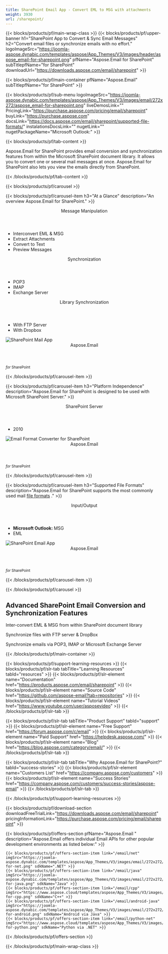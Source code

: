 ```yaml
---
title: SharePoint Email App - Convert EML to MSG with attachments 
weight: 3930
url: /sharepoint/ 
---
```


{{< blocks/products/pf/main-wrap-class >}}
{{< blocks/products/pf/upper-banner h1="SharePoint App to Convert & Sync Email Messages" h2="Convert email files or synchronize emails with no effort." logoImageSrc="https://joomla-aspose.dynabic.com/templates/aspose/App_Themes/V3/images/header/aspose_email-for-sharepoint.png" pfName="Aspose.Email for SharePoint" subTitlepfName="for SharePoint" downloadUrl="https://downloads.aspose.com/email/sharepoint" >}}

{{< blocks/products/pf/main-container pfName="Aspose.Email" subTitlepfName="for SharePoint" >}}

{{< blocks/products/pf/sub-menu logoImageSrc="https://joomla-aspose.dynabic.com/templates/aspose/App_Themes/V3/images/email/272x272/aspose_email-for-sharepoint.png" liveDemosLink="" PricingLink="https://purchase.aspose.com/pricing/email/sharepoint" buyLink="https://purchase.aspose.com" docsLink="https://docs.aspose.com/email/sharepoint/supported-file-formats/" instalationsDocsLink="" nugetLink="" nugetPackageName="Microsoft Outlook:" >}}

{{< blocks/products/pf/tab-content >}}
<p>
 Aspose.Email for SharePoint provides email conversion and synchronization features from within the Microsoft SharePoint document library. It allows you to convert one or several mail messages at once. Aspose.Email for SharePoint also lets you view the emails directly from SharePoint.
</p>

{{< /blocks/products/pf/tab-content >}}

<!--Diagrams Start-->
{{< blocks/products/pf/carousel >}}

{{< blocks/products/pf/carousel-item h3="At a Glance" description="An overview Aspose.Email for SharePoint." >}}
<div class="diagram1 d1-sharepoint">
 <div class="d1-row">
  <div class="d1-col d1-left">
   <header>
    <i class="fa fa-envelope">
    </i>
    Message Manipulation
   </header>
   <ul>
    <li>
     Interconvert EML &amp; MSG
    </li>
    <li>
     Extract Attachments
    </li>
    <li>
     Convert to Text
    </li>
    <li>
     Preview Messages
    </li>
   </ul>
   <header>
    <i class="fa fa-balance-scale">
    </i>
    Synchronization
   </header>
   <ul>
    <li>
     POP3
    </li>
    <li>
     IMAP
    </li>
    <li>
     Exchange Server
    </li>
   </ul>
  </div>
  <!--/left-->
  <div class="d1-col d1-right">
   <header>
    <i class="fa fa-check-square-o">
    </i>
    Library Synchronization
   </header>
   <ul>
    <li>
     With FTP Server
    </li>
    <li>
     With Dropbox
    </li>
   </ul>
  </div>
  <!--/right-->
 </div>
 <!--/row-->
 <div class="d1-logo">
  <img alt="SharePoint Mail App" src="https://joomla-aspose.dynabic.com/templates/aspose/App_Themes/V3/images/email/272x272/aspose_email-for-sharepoint.png"/>
  <header>
   Aspose.Email
  </header>
  <footer>
   <small>
    <em>
     for
    </em>
    SharePoint
   </small>
  </footer>
 </div>
 <!--/logo-->
</div>

{{< /blocks/products/pf/carousel-item >}}

{{< blocks/products/pf/carousel-item h3="Platform Independence" description="Aspose.Email for SharePoint is designed to be used with Microsoft SharePoint Server." >}}
<div class="diagram1 d1-sharepoint">
 <div class="d1-row">
  <div class="d1-col d1-left">
   <header style="padding-left: 0px;">
    <i class="fa fa-cubes">
    </i>
    SharePoint Server
   </header>
   <ul>
    <li>
     2010
    </li>
   </ul>
  </div>
  <!--/left-->
  <div class="d1-col d1-right">
  </div>
  <!--/right-->
 </div>
 <!--/row-->
 <div class="d1-logo">
  <img alt="Email Format Converter for SharePoint" src="https://joomla-aspose.dynabic.com/templates/aspose/App_Themes/V3/images/email/272x272/aspose_email-for-sharepoint.png"/>
  <header>
   Aspose.Email
  </header>
  <footer>
   <small>
    <em>
     for
    </em>
    SharePoint
   </small>
  </footer>
 </div>
 <!--/logo-->
</div>

{{< /blocks/products/pf/carousel-item >}}

{{< blocks/products/pf/carousel-item h3="Supported File Formats" description="Aspose.Email for SharePoint supports the most commonly used mail [file formats](https://docs.aspose.com/email/sharepoint/supported-file-formats/)  ." >}}
<div class="diagram1 d2 d1-sharepoint">
 <div class="d1-row">
  <div class="d1-col d1-left">
   <header>
    Input/Output
   </header>
   <ul>
    <li>
     <b>
      Microsoft Outlook:
     </b>
     MSG
    </li>
    <li>
     EML
    </li>
   </ul>
  </div>
  <!--/left-->
  <div class="d1-col d1-right">
  </div>
  <!--/right-->
 </div>
 <!--/row-->
 <div class="d1-logo">
  <img alt="SharePoint Email App" src="https://joomla-aspose.dynabic.com/templates/aspose/App_Themes/V3/images/email/272x272/aspose_email-for-sharepoint.png"/>
  <header>
   Aspose.Email
  </header>
  <footer>
   <small>
    <em>
     for
    </em>
    SharePoint
   </small>
  </footer>
 </div>
 <!--/logo-->
</div>

{{< /blocks/products/pf/carousel-item >}}

{{< /blocks/products/pf/carousel >}}
<!--Diagrams End-->

<!--Feature-section Start-->
<div class="container-fluid features-section bg-gray singleproduct">
 <a class="anchor" id="features" name="features">
 </a>
 <div class="row">
  <div class="container">
   <h2 class="pr-ft">
    Advanced SharePoint Email Conversion and Synchronization Features
   </h2>
   <p>
   </p>
   <div class="col-lg-4">
    <em class="fa fa-file-text-o ico-blue fa-2x col-lg-2">
    </em>
    <p class="col-lg-10">
     Inter-convert EML &amp; MSG from within SharePoint document library
    </p>
   </div>
   <div class="col-lg-4">
    <em class="fa fa-server ico-blue fa-2x col-lg-2">
    </em>
    <p class="col-lg-10">
     Synchronize files with FTP server &amp; DropBox
    </p>
   </div>
   <div class="col-lg-4">
    <em class="fa fa-refresh ico-blue fa-2x col-lg-2">
    </em>
    <p class="col-lg-10">
     Synchronize emails via POP3, IMAP or Microsoft Exchange Server
    </p>
   </div>
   <!--

<div class="col-lg-4"><em class="fa fa-dropbox  ico-blue fa-2x col-lg-2"> </em>

<p class="col-lg-10">Synchronize files with DropBox</p>

</div>

-->
   <div class="col-lg-12">
    <h2 class="h2title">
     Inter-conversion of MSG &amp; EML Formats
    </h2>
    <p>
     Aspose.Email for SharePoint supports the most popular message formats. The Email Conversion App also provides the capability to inter-convert the supported message files without losing any information.
    </p>
   </div>
   <div class="col-lg-12">
    <h2 class="h2title">
     Synchronize Emails &amp; Files Directly from SharePoint
    </h2>
    <p>
     Aspose.Email for SharePoint can connect to FTP, POP3, IMAP and Microsoft Exchange Servers for email synchronization right from within the SharePoint applications. Moreover, the app allows to connect with an FTP server and send files from the SharePoint document library.
    </p>
   </div>
   <div class="col-lg-12">
    <h2 class="h2title">
     Extract Attachments
    </h2>
    <p>
     Aspose.Email for SharePoint allows you to extract the attachments from the downloaded messages and store them as separate files in the SharePoint document library.
    </p>
   </div>
  </div>
 </div>
</div>
<!--Feature-section End-->

{{< /blocks/products/pf/main-container >}}


{{< blocks/products/pf/support-learning-resources >}}
{{< blocks/products/pf/slr-tab tabTitle="Learning Resources" tabId="resources" >}}
{{< blocks/products/pf/slr-element name="Documentation" href="https://products.aspose.com/email/sharepoint" >}}
{{< blocks/products/pf/slr-element name="Source Code" href="https://github.com/aspose-email?tab=repositories" >}}
{{< blocks/products/pf/slr-element name="Tutorial Videos" href="https://www.youtube.com/user/asposevideo" >}}
{{< /blocks/products/pf/slr-tab >}}

{{< blocks/products/pf/slr-tab tabTitle="Product Support" tabId="support" >}}
{{< blocks/products/pf/slr-element name="Free Support" href="https://forum.aspose.com/c/email" >}}
{{< blocks/products/pf/slr-element name="Paid Support" href="https://helpdesk.aspose.com/" >}}
{{< blocks/products/pf/slr-element name="Blog" href="https://blog.aspose.com/category/email/" >}}
{{< /blocks/products/pf/slr-tab >}}

{{< blocks/products/pf/slr-tab tabTitle="Why Aspose.Email for SharePoint?" tabId="success-stories" >}}
{{< blocks/products/pf/slr-element name="Customers List" href="https://company.aspose.com/customers" >}}
{{< blocks/products/pf/slr-element name="Success Stories" href="https://company.aspose.com/customers/success-stories/aspose-email" >}}
{{< /blocks/products/pf/slr-tab >}}

{{< /blocks/products/pf/support-learning-resources >}}

{{< blocks/products/pf/download-section downloadFreeTrialLink="https://downloads.aspose.com/email/sharepoint" pricingInformationLink="https://purchase.aspose.com/pricing/email/sharepoint" >}}

{{< blocks/products/pf/offers-section pfName="Aspose.Email " description="Aspose.Email offers individual Email APIs for other popular development environments as listed below:" >}}

    {{< blocks/products/pf/offers-section-item link="/email/net" imgSrc="https://joomla-aspose.dynabic.com/templates/aspose/App_Themes/V3/images/email/272x272/aspose_email-for-net.png" sdkName=".NET" >}}
    {{< blocks/products/pf/offers-section-item link="/email/java" imgSrc="https://joomla-aspose.dynabic.com/templates/aspose/App_Themes/V3/images/email/272x272/aspose_email-for-java.png" sdkName="Java" >}}
    {{< blocks/products/pf/offers-section-item link="/email/cpp" imgSrc="https://www.aspose.cloud/templates/aspose/App_Themes/V3/images/email/272x272/aspose_email-for-cpp.png" sdkName="C++" >}}
    {{< blocks/products/pf/offers-section-item link="/email/android-java" imgSrc="https://joomla-aspose.dynabic.com/templates/aspose/App_Themes/V3/images/email/272x272/aspose_email-for-android.png" sdkName="Android via Java" >}}
    {{< blocks/products/pf/offers-section-item link="/email/python-net" imgSrc="https://www.aspose.cloud/templates/aspose/App_Themes/V3/images/email/272x272/aspose_email-for-python.png" sdkName="Python via .NET" >}}

{{< /blocks/products/pf/offers-section >}}

{{< /blocks/products/pf/main-wrap-class >}}